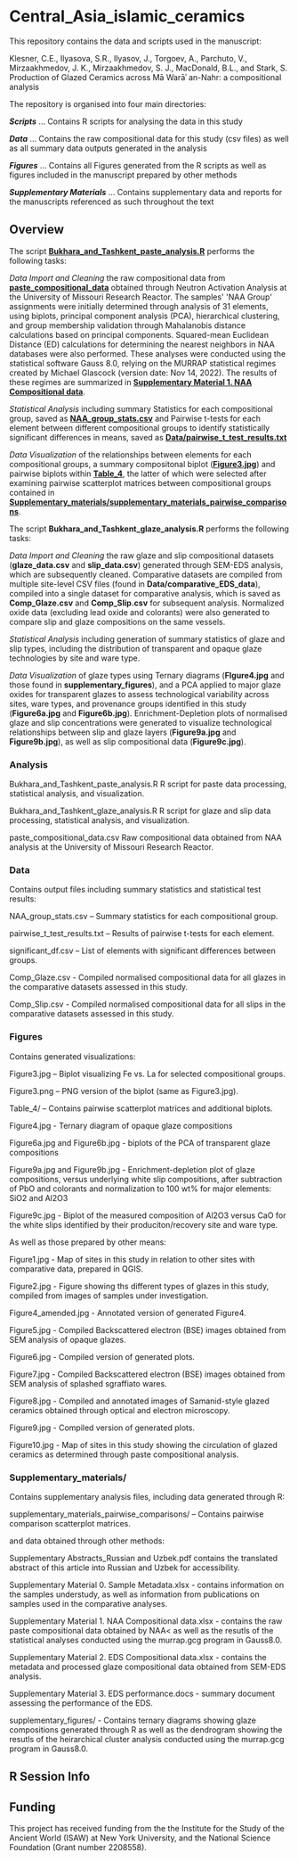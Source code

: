 # Central_Asia_islamic_ceramics

This repository contains the data and scripts used in the manuscript:

Klesner, C.E., Ilyasova, S.R., Ilyasov, J., Torgoev, A., Parchuto, V., Mirzaakhmedov, J. K., Mirzaakhmedov, S. J., MacDonald, B.L., and Stark, S. Production of Glazed Ceramics across Mā Warāʾ an-Nahr: a compositional analysis

The repository is organised into four main directories: 

***Scripts*** ... Contains R scripts for analysing the data in this study

***Data*** ... Contains the raw compositional data for this study (csv files) as well as all summary data outputs generated in the analysis

***Figures*** ... Contains all Figures generated from the R scripts as well as figures included in the manuscript prepared by other methods

***Supplementary Materials*** ... Contains supplementary data and reports for the manuscripts referenced as such throughout the text

## Overview

The script [**Bukhara_and_Tashkent_paste_analysis.R**](Scripts/Bukhara_and_Tashkent_paste_analysis.R) performs the following tasks:

*Data Import and Cleaning* the raw compositional data from [**paste_compositional_data**](Data/paste_compositional_data.csv) obtained through Neutron Activation Analysis at the University of Missouri Research Reactor. The samples' 'NAA Group' assignments were initially determined through analysis of 31 elements, using biplots, principal component analysis (PCA), hierarchical clustering, and group membership validation through Mahalanobis distance calculations based on principal components. Squared-mean Euclidean Distance (ED) calculations for determining the nearest neighbors in NAA databases were also performed. These analyses were conducted using the statistical software Gauss 8.0, relying on the MURRAP statistical regimes created by Michael Glascock (version date: Nov 14, 2022). The results of these regimes are summarized in [**Supplementary Material 1. NAA Compositional data**](Supplementary_materials/Supplementary_Material_1_%20NAA_Compositional_data.xlsx).

*Statistical Analysis* including summary Statistics for each compositional group, saved as [**NAA_group_stats.csv**](Data/NAA_group_stats.csv) and Pairwise t-tests for each element between different compositional groups to identify statistically significant differences in means, saved as [**Data/pairwise_t_test_results.txt**](Data/pairwise_t_test_results.txt)

*Data Visualization* of the relationships between elements for each compositional groups, a summary compositonal biplot ([**Figure3.jpg**](Figures/Figure3.jpg)) and pairwise biplots within [**Table_4**](Figures/Table_4), the latter of which were selected after examining pairwise scatterplot matrices between compositional groups contained in [**Supplementary_materials/supplementary_materials_pairwise_comparisons**](Supplementary_materials/supplementary_materials_pairwise_comparisons). 


The script **Bukhara_and_Tashkent_glaze_analysis.R** performs the following tasks: 

*Data Import and Cleaning* the raw glaze and slip compositional datasets (**glaze_data.csv** and **slip_data.csv**) generated through SEM-EDS analysis, which are subsequently cleaned. Comparative datasets are compiled from multiple site-level CSV files (found in **Data/comparative_EDS_data**), compiled into a single dataset for comparative analysis, which is saved as **Comp_Glaze.csv** and **Comp_Slip.csv** for subsequent analysis. Normalized oxide data (excluding lead oxide and colorants) were also generated to compare slip and glaze compositions on the same vessels.

*Statistical Analysis* including generation of summary statistics of glaze and slip types, including the distribution of transparent and opaque glaze technologies by site and ware type. 

*Data Visualization* of glaze types using Ternary diagrams (**FIgure4.jpg** and those found in **supplementary_figures**), and a PCA applied to major glaze oxides for transparent glazes to assess technological variability across sites, ware types, and provenance groups identified in this study (**Figure6a.jpg** and **Figure6b.jpg**). Enrichment-Depletion plots of normalised glaze and slip concentrations were generated to visualize technological relationships between slip and glaze layers (**Figure9a.jpg** and **Figure9b.jpg**), as well as slip compositional data (**Figure9c.jpg**). 


### Analysis
Bukhara_and_Tashkent_paste_analysis.R
R script for paste data processing, statistical analysis, and visualization.

Bukhara_and_Tashkent_glaze_analysis.R
R script for glaze and slip data processing, statistical analysis, and visualization.

paste_compositional_data.csv
Raw compositional data obtained from NAA analysis at the University of Missouri Research Reactor.

### Data
Contains output files including summary statistics and statistical test results:

NAA_group_stats.csv – Summary statistics for each compositional group.

pairwise_t_test_results.txt – Results of pairwise t-tests for each element.

significant_df.csv – List of elements with significant differences between groups.

Comp_Glaze.csv - Compiled normalised compositional data for all glazes in the comparative datasets assessed in this study. 

Comp_Slip.csv - Compiled normalised compositional data for all slips in the comparative datasets assessed in this study. 


### Figures
Contains generated visualizations:

Figure3.jpg – Biplot visualizing Fe vs. La for selected compositional groups.

Figure3.png – PNG version of the biplot (same as Figure3.jpg).

Table_4/ – Contains pairwise scatterplot matrices and additional biplots.

Figure4.jpg - Ternary diagram of opaque glaze compositions

Figure6a.jpg and Figure6b.jpg - biplots of the PCA of transparent glaze compositions 

Figure9a.jpg and Figure9b.jpg - Enrichment-depletion plot of glaze compositions, versus underlying white slip compositions, after subtraction of PbO and colorants and normalization to 100 wt% for major elements: SiO2 and Al2O3

Figure9c.jpg - Biplot of the measured composition of Al2O3 versus CaO for the white slips identified by their produciton/recovery site and ware type.   

As well as those prepared by other means: 

Figure1.jpg - Map of sites in this study in relation to other sites with comparative data, prepared in QGIS.

Figure2.jpg - Figure showing ths different types of glazes in this study, compiled from images of samples under investigation.

Figure4_amended.jpg - Annotated version of generated Figure4.

Figure5.jpg - Compiled Backscattered electron (BSE) images obtained from SEM analysis of opaque glazes.

Figure6.jpg - Compiled version of generated plots.

Figure7.jpg - Compiled Backscattered electron (BSE) images obtained from SEM analysis of splashed sgraffiato wares.

Figure8.jpg - Compiled and annotated images of Samanid-style glazed ceramics obtained through optical and electron microscopy.

Figure9.jpg - Compiled version of generated plots.

Figure10.jpg - Map of sites in this study showing the circulation of glazed ceramics as determined through paste compositional analysis. 


### Supplementary_materials/
Contains supplementary analysis files, including data generated through R:

supplementary_materials_pairwise_comparisons/ – Contains pairwise comparison scatterplot matrices.

and data obtained through other methods: 

Supplementary Abstracts_Russian and Uzbek.pdf contains the translated abstract of this article into Russian and Uzbek for accessibility.

Supplementary Material 0. Sample Metadata.xlsx - contains information on the samples understudy, as well as information from publications on samples used in the comparative analyses. 

Supplementary Material 1. NAA Compositional data.xlsx - contains the raw paste compositional data obtained by NAA< as well as the resutls of the statistical analyses conducted using the murrap.gcg program in Gauss8.0. 

Supplementary Material 2. EDS Compositional data.xlsx - contains the metadata and  processed glaze compositional data obtained from SEM-EDS analysis. 

Supplementary Material 3. EDS performance.docs - summary document assessing the performance of the EDS. 

supplementary_figures/ - Contains ternary diagrams showing glaze compositions generated through R as well as the dendrogram showing the resutls of the heirarchical cluster analysis conducted using the murrap.gcg program in Gauss8.0.


## R Session Info



## Funding 

This project has received funding from the the Institute for the Study of the Ancient World (ISAW) at New York University, and the National Science Foundation (Grant number 2208558).
